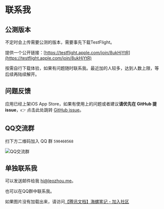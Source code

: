 # 联系我

## 公测版本

不定时会上传需要公测的版本，需要事先下载TestFlight。

提供一个公开链接：[https://testflight.apple.com/join/8ukHjYtR](https://testflight.apple.com/join/8ukHjYtR)

按需自行下载体验，如果有问题随时联系我。最近加的人较多，达到人数上限，等后续再陆续解开。

## 问题反馈

应用已经上架iOS App Store，如果有使用上的问题或者建议**请优先在 GitHub 提 issue**，👉 点击此处跳转 [GitHub issue](https://github.com/le0zh0u/ToMemo-doc/issues)。

## QQ交流群

扫下方二维码加入 QQ 群 `590460568`

![QQ交流群](/images/contact/qq_group.JPG)

## 单独联系我

可以发送邮件给我 [hi@leozhou.me](mailto:hi@leozhou.me)。

也可以在QQ群中联系我。

如果图片没有加载出来，请访问[【腾讯文档】海螺笔记 - 加入社区](https://docs.qq.com/doc/DUm9RaXRqbURUUVFx)
